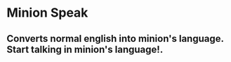 # Minion Speak

## Converts normal english into minion's language. Start talking in minion's language!.

